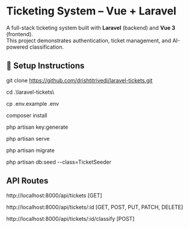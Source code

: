 # Ticketing System – Vue + Laravel

A full-stack ticketing system built with **Laravel** (backend) and **Vue 3** (frontend).  
This project demonstrates authentication, ticket management, and AI-powered classification.


## 🚀 Setup Instructions

 git clone https://github.com/drishtitrivedi/laravel-tickets.git
 
 cd .\laravel-tickets\

 cp .env.example .env
 
 composer install

 php artisan key:generate
 
 php artisan serve
 
 php artisan migrate
 
 php artisan db:seed --class=TicketSeeder

 ## API Routes

 http://localhost:8000/api/tickets [GET]

 http://localhost:8000/api/tickets/:id [GET, POST, PUT, PATCH, DELETE]

 http://localhost:8000/api/tickets/:id/classify [POST]
 


